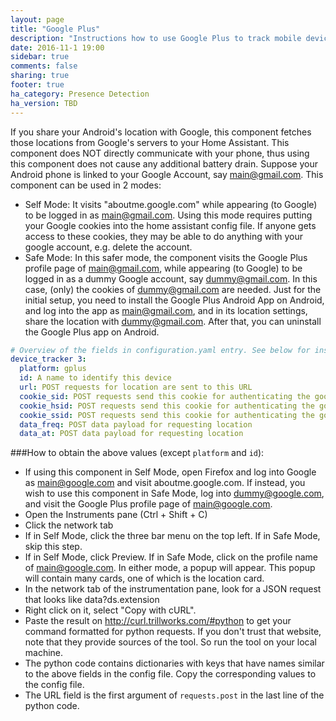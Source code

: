 ```yaml
---
layout: page
title: "Google Plus"
description: "Instructions how to use Google Plus to track mobile devices in Home Assistant."
date: 2016-11-1 19:00
sidebar: true
comments: false
sharing: true
footer: true
ha_category: Presence Detection
ha_version: TBD
---
```

If you share your Android's location with Google, this component fetches those locations from Google's servers to your Home Assistant. This component does NOT directly communicate with your phone, thus using this component does not cause any additional battery drain.
Suppose your Android phone is linked to your Google Account, say main@gmail.com.
This component can be used in 2 modes: 
- Self Mode: It visits "aboutme.google.com" while appearing (to Google) to be logged in as main@gmail.com. Using this mode requires putting your Google cookies into the home assistant config file. If anyone gets access to these cookies, they may be able to do anything with your google account, e.g. delete the account.
- Safe Mode: In this safer mode, the component visits the Google Plus profile page of main@gmail.com, while appearing (to Google) to be logged in as a dummy Google account, say dummy@gmail.com. In this case, (only) the cookies of dummy@gmail.com are needed. Just for the initial setup, you need to install the Google Plus Android App on Android, and log into the app as main@gmail.com, and in its location settings, share the location with dummy@gmail.com. After that, you can uninstall the Google Plus app on Android.


```yaml
# Overview of the fields in configuration.yaml entry. See below for instructions for obtaining the values of these fields.
device_tracker 3:
  platform: gplus
  id: A name to identify this device
  url: POST requests for location are sent to this URL
  cookie_sid: POST requests send this cookie for authenticating the google account
  cookie_hsid: POST requests send this cookie for authenticating the google account
  cookie_ssid: POST requests send this cookie for authenticating the google account
  data_freq: POST data payload for requesting location
  data_at: POST data payload for requesting location
```

###How to obtain the above values (except `platform` and `id`):


- If using this component in Self Mode, open Firefox and log into Google as main@google.com 
and visit aboutme.google.com.
If instead, you wish to use this component in Safe Mode, log into dummy@google.com, 
and visit the Google Plus profile page of main@google.com. 
- Open the Instruments pane (Ctrl + Shift + C)
- Click the network tab
- If in Self Mode, click the three bar menu on the top left. If in Safe Mode, skip this step.
- If in Self Mode, click Preview. If in Safe Mode, click on the profile name of main@google.com. 
In either mode, a popup will appear. This popup will contain many cards, 
one of which is the location card.
- In the network tab of the instrumentation pane, look for a JSON request that 
looks like data?ds.extension
- Right click on it, select "Copy with cURL".
- Paste the result on http://curl.trillworks.com/#python to get your command formatted 
for python requests. If you don't trust that website, note that they provide sources of the tool. So run the tool on your local machine.
- The python code contains dictionaries with keys that have names similar to the above 
fields in the config file. Copy the corresponding values to the config file.
- The URL field is the first argument of `requests.post` in the last line of the python code.
